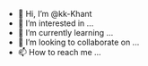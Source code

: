 - 👋 Hi, I’m @kk-Khant
- 👀 I’m interested in ...
- 🌱 I’m currently learning ...
- 💞️ I’m looking to collaborate on ...
- 📫 How to reach me ...

<!---
kk-Khant/kk-Khant is a ✨ special ✨ repository because its `README.md` (this file) appears on your GitHub profile.
You can click the Preview link to take a look at your changes.
--->
